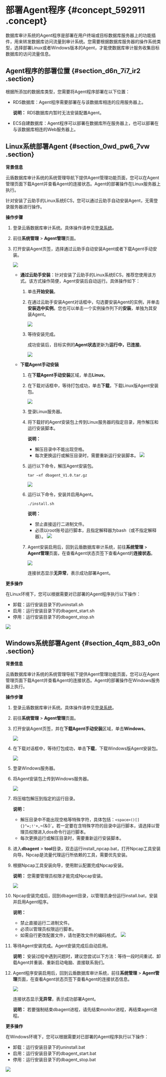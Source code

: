 # 部署Agent程序 {#concept_592911 .concept}

数据库审计系统的Agent程序是部署在用户终端或目标数据库服务器上的功能插件，用来转发数据库访问流量到审计系统。您需要根据数据库服务器的操作系统类型，选择部署Linux或者Windows版本的Agent，才能使数据库审计服务收集目标数据库的访问流量信息。

## Agent程序的部署位置 {#section_d6n_7i7_ir2 .section}

根据所添加的数据库类型，您需要将Agent程序部署在以下位置：

-   RDS数据库：Agent程序需要部署在与该数据库相连的应用服务器上。

    **说明：** RDS数据库内暂时无法安装配置Agent。

-   ECS自建数据库：Agent程序可以部署在数据库所在服务器上，也可以部署在与该数据库相连的Web服务器上。

## Linux系统部署Agent {#section_0wd_pw6_7vw .section}

**背景信息**

云盾数据库审计系统的系统管理导航下提供Agent管理功能页面，您可以在Agent管理页面下载Agent并查看Agent的连接状态。Agent的部署操作在Linux服务器上执行。

针对安装了云助手的Linux系统ECS，您可以通过云助手自动安装Agent，无需登录服务器进行操作。

**操作步骤** 

1.  登录云盾数据库审计系统。具体操作请参见[登录系统](cn.zh-CN/用户指南（C100）/登录系统.md#)。
2.  前往**系统管理** \> **Agent管理**页面。
3.  打开安装Agent页签，选择通过云助手自动安装Agent或者下载Agent手动安装。

    ![](http://static-aliyun-doc.oss-cn-hangzhou.aliyuncs.com/assets/img/475372/156212131449330_zh-CN.png)

    -   **通过云助手安装**：针对安装了云助手的Linux系统ECS，推荐您使用该方式。该方式操作简便，Agent安装后自动运行。具体操作如下：
        1.  单击**开始安装**。
        2.  在通过云助手安装Agent对话框中，勾选要安装Agent的实例，并单击**安装选中实例**。您也可以单击一个实例操作列下的**安装**，单独为其安装Agent。

            ![](http://static-aliyun-doc.oss-cn-hangzhou.aliyuncs.com/assets/img/475372/156212131449331_zh-CN.png)

        3.  等待安装完成。

            成功安装后，目标实例的**Agent状态**更新为**运行中，已连接**。

            ![](http://static-aliyun-doc.oss-cn-hangzhou.aliyuncs.com/assets/img/475372/156212131549332_zh-CN.png)

    -   **下载Agent手动安装** 
        1.  在**下载Agent手动安装**区域，单击**Linux**。
        2.  在下载对话框中，等待打包成功，单击**下载**，下载Linux版Agent安装包。

            ![](http://static-aliyun-doc.oss-cn-hangzhou.aliyuncs.com/assets/img/475372/156212131549333_zh-CN.png)

        3.  登录Linux服务器。
        4.  将下载好的Agent安装包上传到Linux服务器的指定目录，用作解压和运行安装脚本。

            **说明：** 

            -   解压目录中不能出现空格。
            -   每次更换运行或解压目录时，需要重新运行安装脚本。
            ![](http://static-aliyun-doc.oss-cn-hangzhou.aliyuncs.com/assets/img/475372/156212131549334_zh-CN.png)

        5.  运行以下命令，解压Agent安装包。

            ``` {#codeblock_v20_atl_xmm}
            tar –xf dbagent_V1.0.tar.gz
            ```

            ![](http://static-aliyun-doc.oss-cn-hangzhou.aliyuncs.com/assets/img/475372/156212131549335_zh-CN.png)

        6.  运行以下命令，安装并启用Agent。

            ``` {#codeblock_6s2_h9v_i2a}
            ./install.sh
            ```

            **说明：** 

            -   禁止直接运行二进制文件。
            -   必须以root账号运行脚本，且指定解释器为bash（或不指定解释器）。
            ![](http://static-aliyun-doc.oss-cn-hangzhou.aliyuncs.com/assets/img/475372/156212131549336_zh-CN.png)

        7.  Agent安装启用后，回到云盾数据库审计系统，前往**系统管理** \> **Agent管理**页面，在查看Agent状态页签下查看Agent的**连接状态**。

            ![](http://static-aliyun-doc.oss-cn-hangzhou.aliyuncs.com/assets/img/475372/156212131649337_zh-CN.png)

            连接状态显示**无异常**，表示成功部署Agent。


**更多操作**

在Linux环境下，您可以根据需要对已部署的Agent程序执行以下操作：

-   卸载：运行安装目录下的uninstall.sh
-   启用：运行安装目录下的dbagent\_start.sh
-   停用：运行安装目录下的dbagent\_stop.sh

![](http://static-aliyun-doc.oss-cn-hangzhou.aliyuncs.com/assets/img/475372/156212131649342_zh-CN.png)

## Windows系统部署Agent {#section_4qm_883_o0n .section}

**背景信息**

云盾数据库审计系统的系统管理导航下提供Agent管理功能页面，您可以在Agent管理页面下载Agent并查看Agent的连接状态。Agent的部署操作在Windows服务器上执行。

**操作步骤** 

1.  登录云盾数据库审计系统。具体操作请参见[登录系统](cn.zh-CN/用户指南（C100）/登录系统.md#)。
2.  前往**系统管理** \> **Agent管理**页面。
3.  打开安装Agent页签，并在**下载Agent手动安装**区域，单击**Windows**。

    ![](http://static-aliyun-doc.oss-cn-hangzhou.aliyuncs.com/assets/img/475372/156212131449330_zh-CN.png)

4.  在下载对话框中，等待打包成功，单击**下载**，下载Windows版Agent安装包。

    ![](http://static-aliyun-doc.oss-cn-hangzhou.aliyuncs.com/assets/img/475372/156212131549333_zh-CN.png)

5.  登录Windows服务器。
6.  将Agent安装包上传到Windows服务器。

    ![](http://static-aliyun-doc.oss-cn-hangzhou.aliyuncs.com/assets/img/475372/156212131649338_zh-CN.png)

7.  将压缩包解压到指定的运行目录。

    **说明：** 

    -   解压目录中不能出现空格等特殊字符，具体包括：`<space>()[]{}^=;!'+,`~(&()`。若一定要在含特殊字符的目录中运行脚本，请选择以管理员权限进入dos命令行运行脚本。
    -   每次更换运行或解压目录时，需要重新运行安装脚本。
8.  进入**dbagent** \> **tool**目录，双击运行install\_npcap.bat，打开Npcap工具安装向导。Npcap是流量代理运行所依赖的工具，需要优先安装。
9.  根据Npcap工具安装向导，使用默认配置完成Npcap安装。

    **说明：** 您需要管理员权限才能完成Npcap安装。

    ![](http://static-aliyun-doc.oss-cn-hangzhou.aliyuncs.com/assets/img/475372/156212131649339_zh-CN.png)

10. Npcap安装完成后，回到dbagent目录，以管理员身份运行install.bat，安装并启用Agent程序。

    **说明：** 

    -   禁止直接运行二进制文件。
    -   必须以管理员权限运行脚本。
    -   如需自行更改配置文件，请勿更改文件的编码格式。
    ![](http://static-aliyun-doc.oss-cn-hangzhou.aliyuncs.com/assets/img/475372/156212131749340_zh-CN.png)

11. 等待Agent安装完成。Agent安装完成后自动启用。

    **说明：** 安装过程中遇到问题时，建议您尝试以下方法：等待一段时间重试、卸载Agent并重装、重新启动电脑、直接联系我们。

12. Agent程序安装启用后，回到云盾数据库审计系统，前往**系统管理** \> **Agent管理**页面，在查看Agent状态页签下查看Agent的连接状态信息。

    ![](http://static-aliyun-doc.oss-cn-hangzhou.aliyuncs.com/assets/img/475372/156212131649337_zh-CN.png)

    连接状态显示**无异常**，表示成功部署Agent。

    **说明：** 若要强制结束dbagent进程，请先结束monitor进程，再结束agent进程。


**更多操作**

在Windows环境下，您可以根据需要对已部署的Agent程序执行以下操作：

-   卸载：运行安装目录下的uninstall.bat
-   启用：运行安装目录下的dbagent\_start.bat
-   停用：运行安装目录下的dbagent\_stop.bat

![](http://static-aliyun-doc.oss-cn-hangzhou.aliyuncs.com/assets/img/475372/156212131749341_zh-CN.png)


